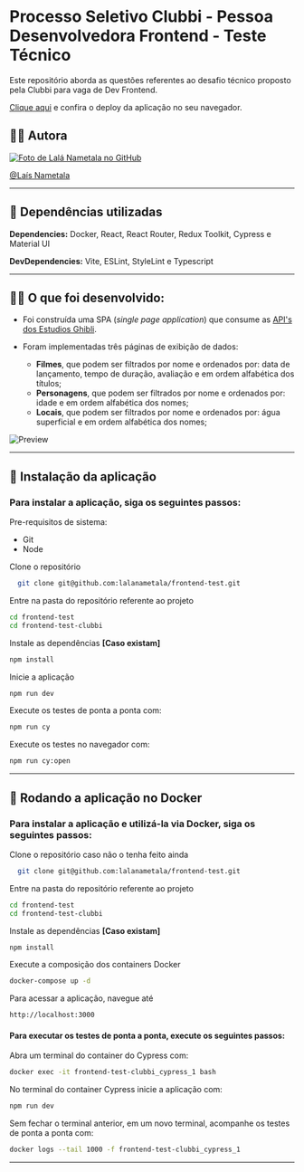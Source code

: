 # Processo Seletivo Clubbi - Pessoa Desenvolvedora Frontend - Teste Técnico

Este repositório aborda as questões referentes ao desafio técnico proposto pela Clubbi para vaga de Dev Frontend.

[Clique aqui](https://studio-ghibli.lalanametala.vercel.app/) e confira o deploy da aplicação no seu navegador.

## 👩‍💻 Autora

<a href="https://github.com/lalanametala">
        <img src="https://avatars.githubusercontent.com/u/84039617?v=4" alt="Foto de Lalá Nametala no GitHub"/><br>

  [@Laís Nametala](https://github.com/lalanametala)
  
---
  
## :wrench: Dependências utilizadas

**Dependencies:** Docker, React, React Router, Redux Toolkit, Cypress e Material UI

**DevDependencies:** Vite, ESLint, StyleLint e Typescript 
  
 ---
 
   
## 👨‍💻 O que foi desenvolvido:
  
- Foi construída uma SPA (_single page application_) que consume as [API's dos Estudios Ghibli](https://ghibliapi.herokuapp.com/). 
  
- Foram implementadas três páginas de exibição de dados:
  - **Filmes**, que podem ser filtrados por nome e ordenados por: data de lançamento, tempo de duração, avaliação e em ordem alfabética dos títulos;
  - **Personagens**, que podem ser filtrados por nome e ordenados por: idade e em ordem alfabética dos nomes;
  - **Locais**, que podem ser filtrados por nome e ordenados por: água superficial e em ordem alfabética dos nomes;
 

![Preview](./clubbi2.gif)

 ---
  
## 📌 Instalação da aplicação
<h3>Para instalar a aplicação, siga os seguintes passos:</h3>

Pre-requisitos de sistema:
- Git
- Node

    
 Clone o repositório
  

```bash
  git clone git@github.com:lalanametala/frontend-test.git
```          
     
 
  Entre na pasta do repositório referente ao projeto
  
  ```bash
  cd frontend-test
  cd frontend-test-clubbi
```
  
Instale as dependências **[Caso existam]**

  ```bash
  npm install
```

Inicie a aplicação

  ```bash
  npm run dev
```

    
Execute os testes de ponta a ponta com:
    
          
   ```bash
  npm run cy
```

          
Execute os testes no navegador com: 
   
   
  ```bash
  npm run cy:open
```
  
---
## :whale: Rodando a aplicação no Docker
<h3>Para instalar a aplicação e utilizá-la via Docker, siga os seguintes passos:</h3>

    
 Clone o repositório caso não o tenha feito ainda
  

```bash
  git clone git@github.com:lalanametala/frontend-test.git
```          
   
 
  Entre na pasta do repositório referente ao projeto
  
  ```bash
  cd frontend-test
  cd frontend-test-clubbi
```
  
Instale as dependências **[Caso existam]**

  ```bash
  npm install
```


Execute a composição dos containers Docker

  ```bash
  docker-compose up -d
```
    
Para acessar a aplicação, navegue até 

  ```bash
  http://localhost:3000
```
    
#### Para executar os testes de ponta a ponta, execute os seguintes passos:
   
Abra um terminal do container do Cypress com:

   ```bash
  docker exec -it frontend-test-clubbi_cypress_1 bash
```
          
No terminal do container Cypress inicie a aplicação com: 
      
  ```bash
  npm run dev
```
    
Sem fechar o terminal anterior, em um novo terminal, acompanhe os testes de ponta a ponta com:
    
  ```bash
  docker logs --tail 1000 -f frontend-test-clubbi_cypress_1 
```

    
---


